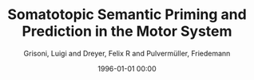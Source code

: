 ---
layout: post
title: Somatotopic Semantic Priming and Prediction in the Motor System

date: 1996-01-01 00:00
author: Grisoni, Luigi and Dreyer, Felix R and Pulvermüller, Friedemann
tags: ["grounded cognition","mismatch negativity","readiness potentials","semantic processing"]
journal: Cerebral Cortex

link: https://doi.org/10.1093/cercor/bhw026

year: 2016
---
